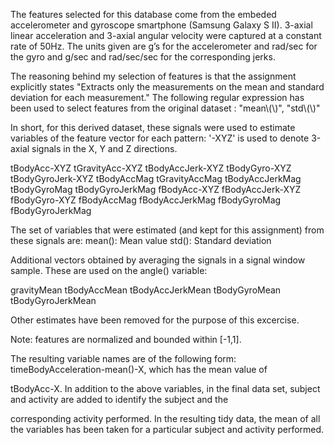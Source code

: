 The features selected for this database come from the embeded accelerometer and gyroscope smartphone (Samsung Galaxy S II). 3-axial linear acceleration and 3-axial angular velocity were captured at a constant rate of 50Hz.
The units given are g’s for the accelerometer and rad/sec for the gyro and g/sec and rad/sec/sec for the corresponding jerks.

The reasoning behind my selection of features is that the assignment explicitly states "Extracts only the measurements on the mean and standard deviation for each measurement." The following regular expression has been used to select features 
from the original dataset : "mean\\(\\)", "std\\(\\)"

In short, for this derived dataset, these signals were used to estimate variables of the feature vector for each pattern:
'-XYZ' is used to denote 3-axial signals in the X, Y and Z directions.

tBodyAcc-XYZ
tGravityAcc-XYZ
tBodyAccJerk-XYZ
tBodyGyro-XYZ
tBodyGyroJerk-XYZ
tBodyAccMag
tGravityAccMag
tBodyAccJerkMag
tBodyGyroMag
tBodyGyroJerkMag
fBodyAcc-XYZ
fBodyAccJerk-XYZ
fBodyGyro-XYZ
fBodyAccMag
fBodyAccJerkMag
fBodyGyroMag
fBodyGyroJerkMag

The set of variables that were estimated (and kept for this assignment) from these signals are:
mean(): Mean value
std(): Standard deviation

Additional vectors obtained by averaging the signals in a signal window sample. These are used on the angle() variable:

gravityMean
tBodyAccMean
tBodyAccJerkMean
tBodyGyroMean
tBodyGyroJerkMean

Other estimates have been removed for the purpose of this excercise.

Note: features are normalized and bounded within [-1,1].

The resulting variable names are of the following form: timeBodyAcceleration-mean()-X, which has the mean value of 

tBodyAcc-X.
In addition to the above variables, in the final data set, subject and activity are added to identify the subject and the 

corresponding activity performed.
In the resulting tidy data, the mean of all the variables has been taken for a particular subject and activity performed.
